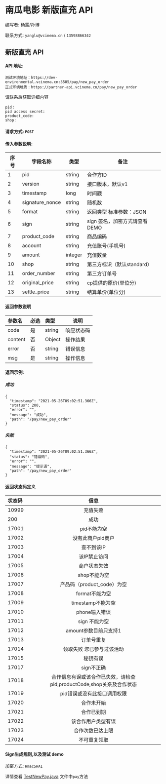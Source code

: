 # 南瓜电影 新版直充 API

编写者: 杨露/孙博 

联系方式: `yanglu@vcinema.cn` / `13598866342`


## 新版直充 API

#### API 地址: 

```
测试环境地址：https://dev-environmental.vcinema.cn:3505/pay/new_pay_order
正式环境地质：https://partner-api.vcinema.cn/pay/new_pay_order
```

请联系后获取详细内容
```
pid：
pid access secret:
product_code: 
shop:
```

#### 请求方式: `POST`

#### 传入参数说明:

序号  | 字段名称 |   类型   | 备注
---- | ------- | ------ | -----
  1  |  pid    | string  | 合作方ID
  2  | version | string | 接口版本，默认v1
  3  | timestamp | long   | 时间戳
  4  | signature_nonce  | string | 随机数
  5  | format    | string |  返回类型 标准参数：JSON
  6  | sign | string | sign 签名，加密方式请查看DEMO
  7  | product_code | string | 商品编码 
  8  | account | string | 充值账号(手机号)
  9  | amount | integer | 充值数量
  10  | shop | string | 第三方标识（默认standard）
  11  | order_number | string | 第三方订单号
  12  | original_price | string | cp提供的原价(单位分)
  13  | settle_price | string | 结算单价(单位分)


#### 返回参数说明
|参数名|必选|类型|说明|
|:----    |:---|:----- |-----   |
|code  |是  |string |响应状态码   |
|content |否  |Object | 操作结果    |
|error     |否  |string | 错误信息    |
|msg     |是  |string | 操作信息    |

#### 返回示例:


##### 成功

```
{
  "timestamp": "2021-05-26T09:02:51.366Z",
  "status": 200,
  "error": ”",
  "message": "成功",
  "path": "/pay/new_pay_order"
}
```

##### 失败

```
{
  "timestamp": "2021-05-26T09:02:51.366Z",
  "status": "错误码",
  "error": "",
  "message": "提示语",
  "path": "/pay/new_pay_order"
}
```

#### 返回状态码定义

| 状态码  | 信息  |  
| :------------ |:---------------:| 
|10999|充值失败|
|200|成功|
|17001|pid不能为空|
|17002|没有此商户pid商户|
|17003|查不到该IP|
|17004|该IP禁止访问|
|17005|商户状态失效|
|17006|shop不能为空|
|17007|产品码（product_code）为空|
|17008|format不能为空|
|17009|timestamp不能为空|
|17010|phone输入错误|
|17011|sign 不能为空|
|17012|amount参数目前只支持1|
|17013|订单号重复|
|17014|领取失败 您已参与过该活动|
|17015|秘钥有误|
|17017|sign不正确|
|17018|合作信息有误或该合作已失效，请检查pid,productCode,shop关系及合作状态|
|17019|pid错误或没有此接口调用权限|
|17020|合作未开始|
|17021|合作已到期|
|17022|该合作用户类型有误|
|17023|合作次数已达上限|
|17024|不可重复领取|


#### Sign生成规则,以及测试 demo

加密方式: `HmacSHA1`

详情查看 [TestNewPay.java](https://github.com/pumpkin-movie/pumpkin_partner_api_demo/blob/master/src/test/java/cn/vcinema/partner/TestNewPay.java) 文件中`pay`方法
